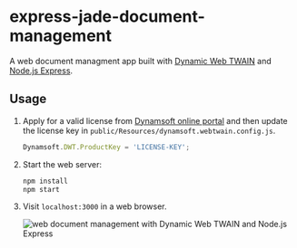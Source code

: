 ﻿# express-jade-document-management
A web document managment app built with [Dynamic Web TWAIN](https://www.dynamsoft.com/web-twain/overview/) and [Node.js Express](https://expressjs.com/).

## Usage
1. Apply for a valid license from [Dynamsoft online portal](https://www.dynamsoft.com/customer/license/trialLicense?product=dwt) and then update the license key in `public/Resources/dynamsoft.webtwain.config.js`.

    ```js
    Dynamsoft.DWT.ProductKey = 'LICENSE-KEY';
    ```
    
2. Start the web server:

    ```bash
    npm install
    npm start
    ```

3. Visit `localhost:3000` in a web browser.

    ![web document management with Dynamic Web TWAIN and Node.js Express](https://www.dynamsoft.com/codepool/img/2015/02/express_jade.png)

